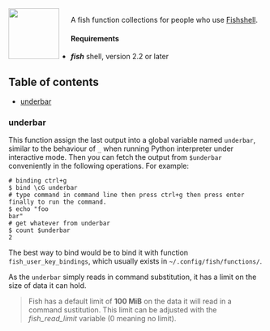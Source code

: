 <img src="https://cdn.rawgit.com/oh-my-fish/oh-my-fish/e4f1c2e0219a17e2c748b824004c8d0b38055c16/docs/logo.svg" align="left" width="100px" height="100px"/>
<img align="left" width="0" height="100px" hspace="10"/>

A fish function collections for people who use <a href="http://fishshell.com">Fishshell</a>.

#### Requirements
- ***fish*** shell, version 2.2 or later


## Table of contents
* [underbar](#underbar)

### underbar
This function assign the last output into a global variable named `underbar`, similar to the behaviour of `_` when running Python interpreter under interactive mode.
Then you can fetch the output from `$underbar` conveniently in the following operations. 
For example:
```fish
# binding ctrl+g 
$ bind \cG underbar
# type command in command line then press ctrl+g then press enter finally to run the command.
$ echo "foo 
bar"
# get whatever from underbar
$ count $underbar
2
```
The best way to bind would be to bind it with function `fish_user_key_bindings`, which usually exists in `~/.config/fish/functions/`.

As the `underbar` simply reads in command substitution, it has a limit on the size of data it can hold.
> Fish has a default limit of **100 MiB** on the data it will read in a command sustitution.
> This limit can be adjusted with the *fish_read_limit* variable (0 meaning no limit).
